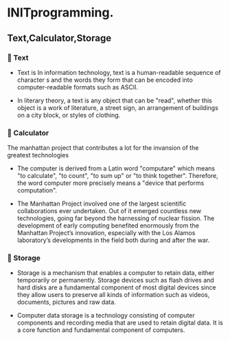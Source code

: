 # INITprogramming.

## Text,Calculator,Storage
### :key: Text
 * Text is In information technology, text is a human-readable sequence of character s and the words they form that can be encoded into computer-readable formats such as ASCII. 
 
* In literary theory, a text is any object that can be "read", whether this object is a work of literature, a street sign, an arrangement of buildings on a city block,  or styles of clothing.

### :key: Calculator
The manhattan project that contributes a lot for the invansion of the greatest technologies
* The computer is derived from a Latin word "computare" which means "to calculate", "to count", "to sum up" or "to think together". Therefore, the word computer more precisely means a "device that performs computation".
     
* The Manhattan Project involved one of the largest scientific collaborations ever undertaken. Out of it emerged countless new technologies, going far beyond the harnessing of nuclear fission. The development of early computing benefited enormously from the Manhattan Project’s innovation, especially with the Los Alamos laboratory’s developments in the field both during and after the war.
### :key: Storage 
* Storage is a mechanism that enables a computer to retain data, either temporarily or permanently. Storage devices such as flash drives and hard disks are a fundamental component of most digital devices since they allow users to preserve all kinds of information such as videos, documents, pictures and raw data.

* Computer data storage is a technology consisting of computer components and recording media that are used to retain digital data. It is a core function and fundamental component of computers.

